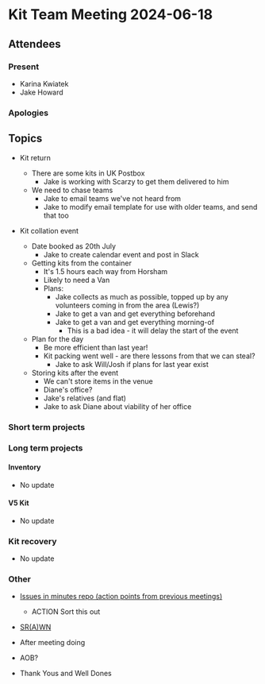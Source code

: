 # Kit Team Meeting 2024-06-18

## Attendees

### Present

- Karina Kwiatek
- Jake Howard

### Apologies


## Topics

- Kit return
    - There are some kits in UK Postbox
        - Jake is working with Scarzy to get them delivered to him
    - We need to chase teams
        - Jake to email teams we've not heard from
        - Jake to modify email template for use with older teams, and send that too
    
- Kit collation event
    - Date booked as 20th July
        - Jake to create calendar event and post in Slack
    - Getting kits from the container
        - It's 1.5 hours each way from Horsham
        - Likely to need a Van
        - Plans:
            - Jake collects as much as possible, topped up by any volunteers coming in from the area (Lewis?)
            - Jake to get a van and get everything beforehand
            - Jake to get a van and get everything morning-of
                - This is a bad idea - it will delay the start of the event
    - Plan for the day
        - Be more efficient than last year!
        - Kit packing went well - are there lessons from that we can steal?
            - Jake to ask Will/Josh if plans for last year exist
    - Storing kits after the event
        - We can't store items in the venue
        - Diane's office?
        - Jake's relatives (and flat)
        - Jake to ask Diane about viability of her office
    
### Short term projects

### Long term projects

#### Inventory

- No update

#### V5 Kit

- No update

### Kit recovery

- No update

### Other

- [Issues in minutes repo (action points from previous meetings)](https://github.com/srobo/kit-team-minutes/issues)
    - ACTION Sort this out
- [SR(A)WN](https://github.com/srobo/srawn/issues)
- After meeting doing
- AOB?
    
- Thank Yous and Well Dones

